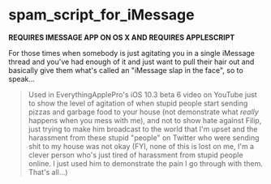 # spam_script_for_iMessage

**REQUIRES IMESSAGE APP ON OS X AND REQUIRES APPLESCRIPT**

For those times when somebody is just agitating you in a single iMessage thread and you've had enough of it and just want to pull their hair out and basically give them what's called an "iMessage slap in the face", so to speak...

>Used in EverythingApplePro's iOS 10.3 beta 6 video on YouTube just to show the level of agitation of when stupid people start sending pizzas and garbage food to your house (not demonstrate what *really* happens when you mess with me), and not to show hate against Filip, just trying to make him broadcast to the world that I'm upset and the harassment from these stupid "people" on Twitter who were sending shit to my house was not okay (FYI, none of this is lost on me, I'm a clever person who's just tired of harassment from stupid people online. I just used him to demonstrate the pain I go through with them. That's all...)

